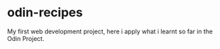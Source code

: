 # odin-recipes
My first web development project, here i apply what i learnt so far in the Odin Project.
